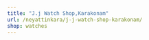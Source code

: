 ```yaml
---
title: "J.j Watch Shop,Karakonam"
url: /neyattinkara/j-j-watch-shop-karakonam/
shop: watches
---
```

